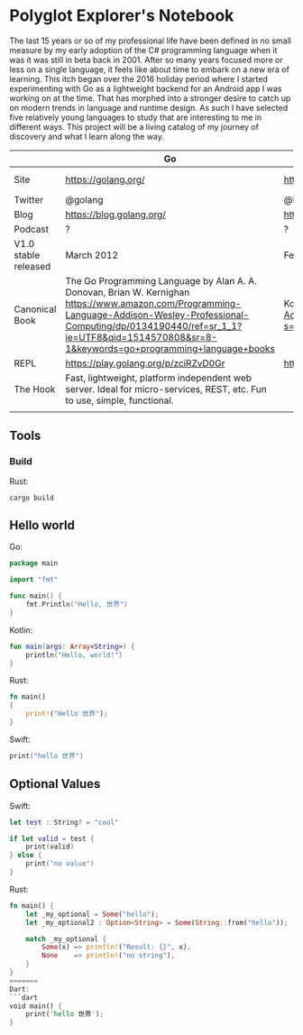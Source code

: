 # Polyglot Explorer's Notebook
The last 15 years or so of my professional life have been defined in no small measure by my early adoption of  the C# programming language when it was it was still in beta back in 2001.  After so many years focused more or less on a single language, it feels like about time to embark on a new era of learning.  This itch began over the 2016 holiday period where I started experimenting with Go as a lightweight backend for an Android app I was working on at the time. That has morphed into a stronger desire to catch up on modern trends in language and runtime design.  As such I have selected five relatively young languages to study that are interesting to me in different ways.  This project will be a living catalog of my journey of discovery and what I learn along the way.

|   | Go  | Kotlin | Rust | Dart | Swift |
|---|---|---|---|---|---|
|Site|https://golang.org/|https://kotlinlang.org/|https://www.rust-lang.org/en-US/|https://www.dartlang.org/|https://swift.org/|
|Twitter|@golang|@kotlin|@rustlang|@dart_lang|@swiftlang|
|Blog|https://blog.golang.org/|https://blog.jetbrains.com/kotlin/|https://blog.rust-lang.org/|https://news.dartlang.org/|https://swift.org/blog/|
|Podcast|?|?|http://www.newrustacean.com/|?|?|
|V1.0 stable released|March 2012|February 15, 2016|May 15, 2015|?|September 9, 2014|
|Canonical Book|The Go Programming Language by Alan A. A. Donovan,‎ Brian W. Kernighan https://www.amazon.com/Programming-Language-Addison-Wesley-Professional-Computing/dp/0134190440/ref=sr_1_1?ie=UTF8&qid=1514570808&sr=8-1&keywords=go+programming+language+books|Kotlin in Action 1st Edition by Dmitry Jemerov, Svetlana Isakova https://www.amazon.com/Kotlin-Action-Dmitry-Jemerov/dp/1617293296/ref=sr_1_1?s=books&ie=UTF8&qid=1514571373&sr=1-1&keywords=kotlin+in+action|"the book" https://doc.rust-lang.org/book/second-edition/|?|The Swift Programming Language https://swift.org/documentation/TheSwiftProgrammingLanguage(Swift4.0.3).epub|
|REPL|https://play.golang.org/p/zciRZvD0Gr|https://try.kotlinlang.org/#/Examples/Hello,%20world!/Simplest%20version/Simplest%20version.kt|https://play.rust-lang.org/|https://dartpad.dartlang.org/|https://iswift.org/playground|
|The Hook|Fast, lightweight, platform independent web server.  Ideal for micro-services, REST, etc.  Fun to use, simple, functional. ||||
||||||

## Tools
### Build
Rust:
```
cargo build
```

## Hello world
Go:
```go
package main

import "fmt"

func main() {
	fmt.Println("Hello, 世界")
}
```
Kotlin:
```kotlin
fun main(args: Array<String>) {
    println("Hello, world!")
}
```

Rust:
```rust
fn main()
{
    print!("Hello 世界");
}
```

Swift:
```swift
print("hello 世界")

```

## Optional Values
Swift:
```swift
let test : String? = "cool"

if let valid = test {
    print(valid)
} else {
    print("no value")
}
```

Rust:
```rust
fn main() {
    let _my_optional = Some("hello");
    let _my_optional2 : Option<String> = Some(String::from("hello"));

    match _my_optional {
        Some(x) => println!("Result: {}", x),        
        None    => println!("no string"),
    }
}
=======
Dart:
```dart
void main() {
    print('hello 世界');
}
```